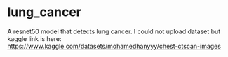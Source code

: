 # lung_cancer
A resnet50 model that detects lung cancer.
I could not upload dataset but kaggle link is here: https://www.kaggle.com/datasets/mohamedhanyyy/chest-ctscan-images
